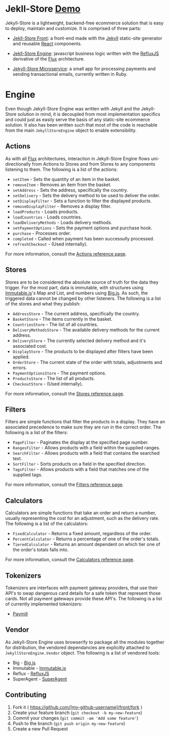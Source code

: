 # Jekll-Store [Demo](http://jekyll-store.com)

Jekyll-Store is a lightweight, backend-free ecommerce solution that is easy to deploy, maintain and customize. It is comprised of three parts:

* [Jekll-Store Front](https://github.com/jekyll-store/front): a front-end made with the [Jekyll](https://github.com/jekyll/jekyll) static-site generator and reusable [React](https://github.com/facebook/react) components.

* [Jekll-Store Engine](https://github.com/jekyll-store/engine): javascript business logic written with the [RefluxJS](https://github.com/spoike/refluxjs) derivative of the [Flux](https://github.com/facebook/flux) architecture.

* [Jekyll-Store Microservice](https://github.com/jekyll-store/microservice): a small app for processing payments and sending transactional emails, currently written in Ruby.

# Engine

Even though Jekyll-Store Engine was written with Jekyll and the Jekyll-Store solution in mind, it is decoupled from most implementation specifics and could just as easily serve the basis of any static-site ecommerce solution. It also has been written such that most of the code is reachable from the main `JekyllStoreEngine` object to enable extensibility.

## Actions

As with all [Flux](https://github.com/facebook/flux) architectures, interaction in Jekyll-Store Engine flows uni-directionally from Actions to Stores and from Stores to any components listening to them. The following is a list of the actions:

* `setItem` - Sets the quantity of an item in the basket.
* `removeItem` - Removes an item from the basket.
* `setAddress` - Sets the address, specifically the country.
* `setDelivery` - Sets the delivery method to be used to deliver the order.
* `setDisplayFilter` - Sets a function to filter the displayed products.
* `removeDisplayFilter` - Removes a display filter.
* `loadProducts` - Loads products.
* `loadCountries` - Loads countries.
* `loadDeliveryMethods` - Loads delivery methods.
* `setPaymentOptions` - Sets the payment options and purchase hook.
* `purchase` - Processes order.
* `completed` - Called when payment has been successully processed.
* `refreshCheckout` - (Used internally).

For more information, consult the [Actions reference page](/docs/actions.md).

## Stores

Stores are to be considered the absolute source of truth for the data they trigger. For the most part, data is immutable, with structures using [Immutable.js](https://github.com/facebook/immutable-js)'s Map and List, and numbers using [Big.js](http://mikemcl.github.io/big.js/). As such, the triggered data cannot be changed by other listeners. The following is a list of the stores and what they publish:

* `AddressStore` - The current address, specifically the country.
* `BasketStore` - The items currently in the basket.
* `CountriesStore` - The list of all countries.
* `DeliveryMethodsStore` - The available delivery methods for the current address.
* `DeliveryStore` - The currently selected delivery method and it's associated cost.
* `DisplayStore` - The products to be displayed after filters have been applied.
* `OrderStore` - The current state of the order with totals, adjustments and errors.
* `PaymentOptionsStore` - The payment options.
* `ProductsStore` - The list of all products.
* `CheckoutStore` - (Used internally).

For more information, consult the [Stores reference page](/docs/stores.md).

## Filters

Filters are simple functions that filter the products in a display. They have an associated precedence to make sure they are run in the correct order. The following is a list of the filters:

* `PageFilter` - Paginates the display at the specified page number.
* `RangesFilter` - Allows products with a field within the supplied ranges.
* `SearchFilter` - Allows products with a field that contains the searched text.
* `SortFilter` - Sorts products on a field in the specified direction.
* `TagsFilter` - Allows products with a field that matches one of the supplied tags.

For more information, consult the [Filters reference page](/docs/stores.md).

## Calculators

Calculators are simple functions that take an order and return a number, usually representing the cost for an adjustment, such as the delivery rate. The following is a list of the calculators:

* `FixedCalculator` - Returns a fixed amount, regardless of the order.
* `PercentCalculator` - Returns a percentage of one of the order's totals.
* `TieredCalculator` - Returns an amount dependent on which tier one of the order's totals falls into.

For more information, consult the [Calculators reference page](/docs/calculators.md).

## Tokenizers

Tokenizers are interfaces with payment gateway providers, that use their API's to swap dangerous card details for a safe token that represent those cards. Not all payment gateways provide these API's. The following is a list of currently implemented tokenizers:

* [Paymill](https://www.paymill.com/)

## Vendor

As Jekyll-Store Engine uses browserify to package all the modules together for distribution, the vendored dependancies are explicitly attached to `JekyllStoreEngine.Vendor` object. The following is a list of vendored tools:

* Big - [Big.js](http://mikemcl.github.io/big.js/)
* Immutable - [Immutable.js](https://github.com/facebook/immutable-js)
* Reflux - [RefluxJS](https://github.com/spoike/refluxjs)
* SuperAgent - [SuperAgent](https://github.com/visionmedia/superagent)

## Contributing

1. Fork it ( https://github.com/[my-github-username]/front/fork )
2. Create your feature branch (`git checkout -b my-new-feature`)
3. Commit your changes (`git commit -am 'Add some feature'`)
4. Push to the branch (`git push origin my-new-feature`)
5. Create a new Pull Request